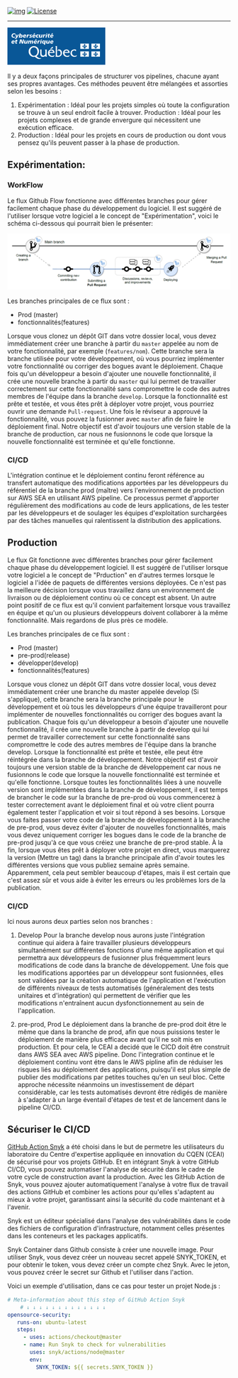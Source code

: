 <!-- ENTETE -->
[![img](https://img.shields.io/badge/Lifecycle-Experimental-339999)](https://www.quebec.ca/gouv/politiques-orientations/vitrine-numeriqc/accompagnement-des-organismes-publics/demarche-conception-services-numeriques)
[![License](https://img.shields.io/badge/Licence-LiLiQ--R-blue)](LICENSE_FR)

---

<div>
    <img src="https://github.com/CQEN-QDCE/.github/blob/main/images/mcn.png">
</div>
<!-- FIN ENTETE -->

Il y a deux façons principales de structurer vos pipelines, chacune ayant ses propres avantages. Ces méthodes peuvent être mélangées et assorties selon les besoins :

1. Expérimentation : Idéal pour les projets simples où toute la configuration se trouve à un seul endroit facile à trouver.
Production : Idéal pour les projets complexes et de grande envergure qui nécessitent une exécution efficace.
2. Production : Idéal pour les projets en cours de production ou dont vous pensez qu'ils peuvent passer à la phase de production.

## Expérimentation:

### WorkFlow

Le flux Github Flow fonctionne avec différentes branches pour gérer facilement chaque phase du développement du logiciel. Il est suggéré de l'utiliser lorsque votre logiciel a le concept de "Expérimentation", voici le schéma ci-dessous qui pourrait bien le présenter:

![Github WorkFlow](./images/github_workflow.png)

Les branches principales de ce flux sont :

- Prod (master)
- fonctionnalités(features)

Lorsque vous clonez un dépôt GIT dans votre dossier local, vous devez immédiatement créer une branche à partir du `master` appelée au nom de votre fonctionnalité, par exemple (`features/nom`). Cette branche sera la branche utilisée pour votre développement, où vous pourriez implémenter votre  fonctionnalité ou corriger des bogues avant le déploiement. Chaque fois qu'un développeur a besoin d'ajouter une nouvelle fonctionnalité, il crée une nouvelle branche à partir du `master` qui lui permet de travailler correctement sur cette fonctionnalité sans compromettre le code des autres membres de l'équipe dans la branche `develop`.
Lorsque la fonctionnalité est prête et testée, et vous êtes prêt à déployer votre projet, vous pourriez ouvrir une demande `Pull-request`. Une fois le réviseur a approuvé la fonctionnalité, vous pouvez la fusionner avec `master` afin de faire le déploiement final. 
Notre objectif est d'avoir toujours une version stable de la branche de production, car nous ne fusionnons le code que lorsque la nouvelle fonctionnalité est terminée et qu'elle fonctionne.

### CI/CD
L'intégration continue et le déploiement continu feront référence au transfert automatique des modifications apportées par les développeurs du référentiel de la branche prod (maître) vers l'environnement de production sur AWS SEA en utilisant AWS pipeline. Ce processus permet d'apporter régulièrement des modifications au code de leurs applications, de les tester par les développeurs et de soulager les équipes d'exploitation surchargées par des tâches manuelles qui ralentissent la distribution des applications.


## Production

Le flux Git fonctionne avec différentes branches pour gérer facilement chaque phase du développement logiciel. Il est suggéré de l'utiliser lorsque votre logiciel a le concept de "Prduction" en d'autres termes lorsque le logiciel a l'idée de paquets de différentes versions déployées. Ce n'est pas la meilleure décision lorsque vous travaillez dans un environnement de livraison ou de déploiement continu où ce concept est absent.
Un autre point positif de ce flux est qu'il convient parfaitement lorsque vous travaillez en équipe et qu'un ou plusieurs développeurs doivent collaborer à la même fonctionnalité.
Mais regardons de plus près ce modèle.

Les branches principales de ce flux sont :

- Prod (master)
- pre-prod(release)
- développer(develop)
- fonctionnalités(features)

Lorsque vous clonez un dépôt GIT dans votre dossier local, vous devez immédiatement créer une branche du master appelée develop (Si s'applique), cette branche sera la branche principale pour le développement et où tous les développeurs d'une équipe travailleront pour implémenter de nouvelles fonctionnalités ou corriger des bogues avant la publication.
Chaque fois qu'un développeur a besoin d'ajouter une nouvelle fonctionnalité, il crée une nouvelle branche à partir de develop qui lui permet de travailler correctement sur cette fonctionnalité sans compromettre le code des autres membres de l'équipe dans la branche develop.
Lorsque la fonctionnalité est prête et testée, elle peut être réintégrée dans la branche de développement. Notre objectif est d'avoir toujours une version stable de la branche de développement car nous ne fusionnons le code que lorsque la nouvelle fonctionnalité est terminée et qu'elle fonctionne.
Lorsque toutes les fonctionnalités liées à une nouvelle version sont implémentées dans la branche de développement, il est temps de brancher le code sur la branche de pre-prod où vous commencerez à tester correctement avant le déploiement final et où votre client pourra également tester l'application et voir si tout répond à ses besoins.
Lorsque vous faites passer votre code de la branche de développement à la branche de pre-prod, vous devez éviter d'ajouter de nouvelles fonctionnalités, mais vous devez uniquement corriger les bogues dans le code de la branche de pre-prod jusqu'à ce que vous créiez une branche de pre-prod stable.
À la fin, lorsque vous êtes prêt à déployer votre projet en direct, vous marquerez la version (Mettre un tag) dans la branche principale afin d'avoir toutes les différentes versions que vous publiez semaine après semaine.
Apparemment, cela peut sembler beaucoup d'étapes, mais il est certain que c'est assez sûr et vous aide à éviter les erreurs ou les problèmes lors de la publication.

### CI/CD
Ici nous aurons deux parties selon nos branches :

1. Develop
Pour la branche develop nous aurons juste l'intégration continue qui aidera à faire travailler plusieurs développeurs simultanément sur différentes fonctions d'une même application et qui permettra aux développeurs de fusionner plus fréquemment leurs modifications de code dans la branche de développement. Une fois que les modifications apportées par un développeur sont fusionnées, elles sont validées par la création automatique de l'application et l'exécution de différents niveaux de tests automatisés (généralement des tests unitaires et d'intégration) qui permettent de vérifier que les modifications n'entraînent aucun dysfonctionnement au sein de l'application.

2. pre-prod, Prod
Le déploiement dans la branche de pre-prod doit être le même que dans la branche de prod, afin que nous puissions tester le déploiement de manière plus efficace avant qu'il ne soit mis en production.
Et pour cela, le CEAI a decidé que le CICD doit être construit dans AWS SEA avec AWS pipeline.
Donc l'integration continue et le déploiement continu vont étre dans le AWS pipline afin de réduiser les risques liés au déploiement des applications, puisqu'il est plus simple de publier des modifications par petites touches qu'en un seul bloc. Cette approche nécessite néanmoins un investissement de départ considérable, car les tests automatisés devront être rédigés de manière à s'adapter à un large éventail d'étapes de test et de lancement dans le pipeline CI/CD.

## Sécuriser le CI/CD

[GitHub Action Snyk](https://github.com/marketplace/actions/snyk) a été choisi dans le but de permetre les utilisateurs du laboratoire du Centre d'expertise appliquée en innovation du CQEN (CEAI) de sécurisé pour vos projets GitHub. Et en intégrant Snyk à votre GitHub CI/CD, vous pouvez automatiser l'analyse de sécurité dans le cadre de votre cycle de construction avant la production. Avec les GitHub Action de Snyk, vous pouvez ajouter automatiquement l'analyse à votre flux de travail des actions GitHub et combiner les actions pour qu'elles s'adaptent au mieux à votre projet, garantissant ainsi la sécurité du code maintenant et à l'avenir. 

Snyk est un éditeur spécialisé dans l'analyse des vulnérabilités dans le code des fichiers de configuration d'infrastructure, notamment celles présentes dans les conteneurs et les packages applicatifs.

Snyk Container dans Github consiste à créer une nouvelle image. Pour utiliser Snyk, vous devez créer un nouveau secret appelé SNYK_TOKEN, et pour obtenir le token, vous devez créer un compte chez Snyk. Avec le jeton, vous pouvez créer le secret sur Github et l'utiliser dans l'action.

Voici un exemple d'utilisation, dans ce cas pour tester un projet Node.js :

```yml
# Meta-information about this step of GitHub Action Snyk
    # ↓ ↓ ↓ ↓ ↓ ↓ ↓ ↓ ↓ ↓ ↓ ↓ ↓ 
opensource-security:
   runs-on: ubuntu-latest
   steps:
     - uses: actions/checkout@master
     - name: Run Snyk to check for vulnerabilities
       uses: snyk/actions/node@master
       env:
         SNYK_TOKEN: ${{ secrets.SNYK_TOKEN }}
```
